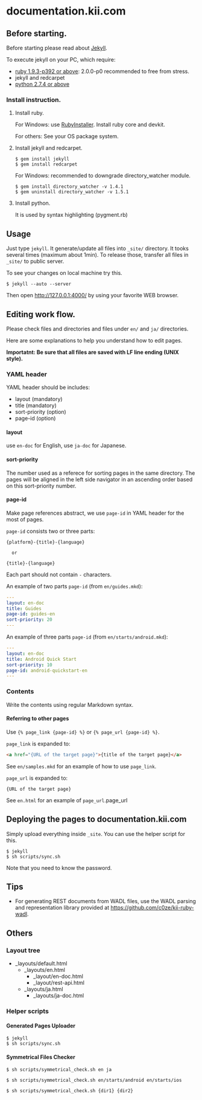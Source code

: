 # documentation.kii.com


## Before starting.

Before starting please read about
[Jekyll](https://github.com/mojombo/jekyll/wiki).

To execute jekyll on your PC, which require:

*   [ruby 1.9.3-p392 or above](http://www.ruby-lang.org/): 2.0.0-p0 recommended
    to free from stress.
*   jekyll and redcarpet
*   [python 2.7.4 or above](http://python.org/)

### Install instruction.

1.  Install ruby.

    For Windows:  use [RubyInstaller](http://rubyinstaller.org/).  Install ruby
    core and devkit.

    For others: See your OS package system.

2.  Install jekyll and redcarpet.

    ```
    $ gem install jekyll
    $ gem install redcarpet
    ```

    For Windows: recommended to downgrade directory\_watcher module.

    ```
    $ gem install directory_watcher -v 1.4.1
    $ gem uninstall directory_watcher -v 1.5.1
    ```

3.  Install python.

    It is used by syntax highlighting (pygment.rb)

## Usage

Just type `jekyll`.  It generate/update all files into `_site/` directory.  It
tooks several times (maximum about 1min).  To release those, transfer all files
in `_site/` to public server.

To see your changes on local machine try this.

```
$ jekyll --auto --server
```

Then open http://127.0.0.1:4000/ by using your favorite WEB browser.


## Editing work flow.

Please check files and directories and files under `en/` and `ja/` directories.

Here are some explanations to help you understand how to edit pages.

**Importatnt: Be sure that all files are saved with LF line ending (UNIX style).**


### YAML header

YAML header should be includes:

*   layout (mandatory)
*   title (mandatory)
*   sort-priority (option)
*   page-id (option)

#### layout

use `en-doc` for English, use `ja-doc` for Japanese.

#### sort-priority

The number used as a referece for sorting pages in the same directory.  The pages will be aligned in the left side navigator in an ascending order based on this sort-priority number.

#### page-id

Make page references abstract, we use `page-id` in YAML header for the most of
pages.  

`page-id` consists two or three parts:

    {platform}-{title}-{language}

      or

    {title}-{language}

Each part should not contain `-` characters.  

An example of two parts `page-id` (from `en/guides.mkd`):

```yaml
---
layout: en-doc
title: Guides
page-id: guides-en
sort-priority: 20
---
```

An example of three parts `page-id` (from `en/starts/android.mkd`):

```yaml
---
layout: en-doc
title: Android Quick Start
sort-priority: 10
page-id: android-quickstart-en
---
```


### Contents

Write the contents using regular Markdown syntax.

#### Referring to other pages

Use `{% page_link {page-id} %}` or `{% page_url {page-id} %}`.

`page_link` is expanded to:

```html
<a href="{URL of the target page}">{title of the target page}</a>
```

See `en/samples.mkd` for an example of how to use `page_link`.

`page_url` is expanded to:

```
{URL of the target page}
```

See `en.html` for an example of `page_url`.page_url


## Deploying the pages to documentation.kii.com

Simply upload everything inside `_site`.  You can use the helper script for this.

    $ jekyll
    $ sh scripts/sync.sh


Note that you need to know the password.

## Tips

* For generating REST documents from WADL files, use the WADL parsing and representation library provided at <https://github.com/c0ze/kii-ruby-wadl>.

## Others

### Layout tree

*   \_layouts/default.html
    *   \_layouts/en.html
        *   \_layout/en-doc.html
        *   \_layout/rest-api.html
    *   \_layouts/ja.html
        *   \_layouts/ja-doc.html

### Helper scripts

#### Generated Pages Uploader

    $ jekyll
    $ sh scripts/sync.sh

#### Symmetrical Files Checker

    $ sh scripts/symmetrical_check.sh en ja

    $ sh scripts/symmetrical_check.sh en/starts/android en/starts/ios

    $ sh scripts/symmetrical_check.sh {dir1} {dir2}
